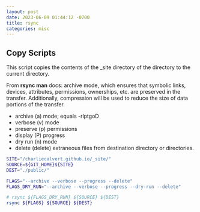 ```yaml
---
layout: post
date: 2023-06-09 01:44:12 -0700
title: rsync
categories: misc
---
```


## Copy Scripts

This script copies the contents of the _site directory of
the directory to the current directory.

From **rsync man** docs: archive mode, which ensures that symbolic links, devices,  attributes,  permissions, ownerships, etc. are preserved in the transfer.  Additionally, compression will be used to reduce the size of data portions of the transfer.

- archive (a) mode; equals -rlptgoD
- verbose (v) mode
- preserve (p) permissions
- display (P) progress
- dry run (n) mode
- delete (delete) extraneous files from destination directory or directories.

```bash
SITE="/charliecalvert.github.io/_site/"
SOURCE=${GIT_HOME}${SITE}
DEST="./public/"

FLAGS="--archive --verbose --progress --delete"
FLAGS_DRY_RUN="--archive --verbose --progress --dry-run --delete"

# rsync ${FLAGS_DRY_RUN} ${SOURCE} ${DEST}
rsync ${FLAGS} ${SOURCE} ${DEST}
```
